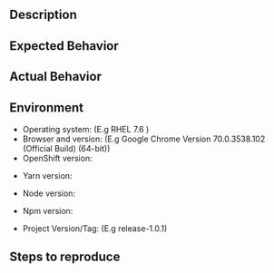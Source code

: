 ## Description
<!-- Add a brief and meaningful description. -->

## Expected Behavior
<!-- Describe the expected behaviour. -->

## Actual Behavior
<!-- Describe the current/actual behaviour. -->

## Environment

* Operating system: (E.g RHEL 7.6 )
* Browser and version: (E.g Google Chrome Version 70.0.3538.102 (Official Build) (64-bit))
* OpenShift version:
<!-- Run the command `oc version` and add the result here. -->
* Yarn version:
<!-- Run the command `yarn --version` and add the result here. -->
* Node version:
<!-- Run the command `node -v` and add the result here. -->
* Npm version:
<!-- Run the command `npm -v` and add the result here. -->
* Project Version/Tag: (E.g release-1.0.1)

## Steps to reproduce
<!-- Describe all steps and pre-requirements which are required to be performed in order to reproduce this scenario. ( E.g 1. Action, 2. Action ... ) -->
